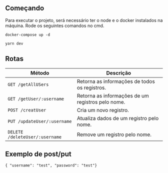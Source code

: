 ## Começando
Para executar o projeto, será necessário ter o node e o docker instalados na máquina.
Rode os seguintes comandos no cmd.

`docker-compose up -d`

`yarn dev`

## Rotas
| Método | Descrição |
|---|---|
| `GET /getAllUSers` | Retorna as informações de todos os registros. |
| `GET /getUser/:username` | Retorna as informações de um registros pelo nome. |
| `POST /creatUser` | Cria um novo registro. |
| `PUT /updateUser/:username` | Atualiza dados de um registro pelo nome. |
| `DELETE /deleteUser/:username` | Remove um registro pelo nome. |

## Exemplo de post/put

`{ "username": "test", "password": "test"}`
